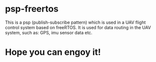 # psp-freertos
This is a psp (publish-subscribe pattern) which is used in a UAV flight control system based on freeRTOS.
It is used for data routing in the UAV system, such as: GPS, imu sensor data etc.

# Hope you can engoy it!
